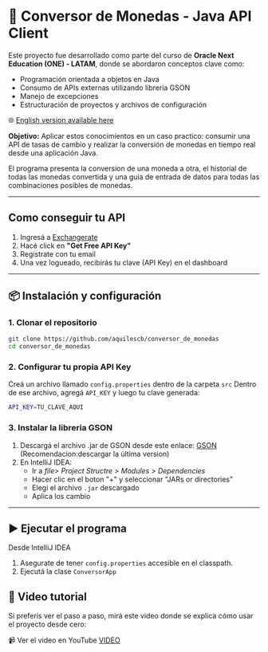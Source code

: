 # 💱 Conversor de Monedas - Java API Client

Este proyecto fue desarrollado como parte del curso de **Oracle Next Education (ONE) - LATAM**, donde se abordaron conceptos clave como:
- Programación orientada a objetos en Java
- Consumo de APIs externas utilizando libreria GSON
- Manejo de excepciones
- Estructuración de proyectos y archivos de configuración

🌐 [English version available here](README_EN.md)

**Objetivo:** Aplicar estos conocimientos en un caso practico: consumir una API de tasas de cambio y realizar la conversión de monedas en tiempo real desde una aplicación Java.

El programa presenta la conversion de una moneda a otra, el historial de todas las monedas convertida y una guia de entrada de datos para todas las combinaciones posibles de monedas.

---
## Como conseguir tu API
1. Ingresá a [Exchangerate](https://www.exchangerate-api.com/)
2. Hacé click en **"Get Free API Key"**
3. Registrate con tu email
4. Una vez logueado, recibirás tu clave (API Key) en el dashboard
---
## 📦 Instalación y configuración

### 1. Clonar el repositorio
```bash
git clone https://github.com/aquilescb/conversor_de_monedas
cd conversor_de_monedas
```
### 2. Configurar tu propia API Key
Creá un archivo llamado `config.properties` dentro de la carpeta `src`
Dentro de ese archivo, agregá `API_KEY` y luego tu clave generada:
```bash
API_KEY=TU_CLAVE_AQUI
```
### 3. Instalar la libreria GSON
1. Descargá el archivo .jar de GSON desde este enlace: [GSON](https://mvnrepository.com/artifact/com.google.code.gson/gson)
(Recomendacion:descargar la última version)
3. En IntelliJ IDEA:
   - Ir a *file> Project Structre > Modules > Dependencies*
   - Hacer clic en el boton "+" y seleccionar "JARs or directories"
   - Elegi el archivo `.jar` descargado
   - Aplica los cambio

---
## ▶️ Ejecutar el programa
Desde IntelliJ IDEA
1. Asegurate de tener `config.properties` accesible en el classpath.
2. Ejecutá la clase `ConversorApp`

## 🎥 Video tutorial 
Si preferís ver el paso a paso, mirá este video donde se explica cómo usar el proyecto desde cero:

📹 Ver el video en YouTube [VIDEO](https://www.youtube.com/watch?v=cebbVvV_q2Q)
